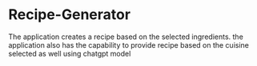 # Recipe-Generator
The application creates a recipe based on the selected ingredients. the application also has the capability to provide recipe based on the cuisine selected as well using chatgpt model
